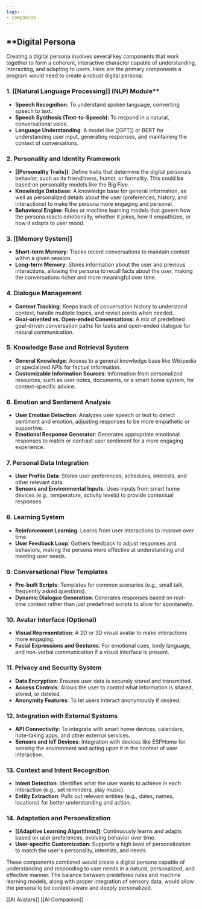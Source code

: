 ```yaml
---
tags:
- companion
---
```

## **Digital Persona

Creating a digital persona involves several key components that work together to form a coherent, interactive character capable of understanding, interacting, and adapting to users. Here are the primary components a program would need to create a robust digital persona:

### 1. [[Natural Language Processing]] (NLP) Module**

- **Speech Recognition**: To understand spoken language, converting speech to text.
- **Speech Synthesis (Text-to-Speech)**: To respond in a natural, conversational voice.
- **Language Understanding**: A model like [[GPT]] or BERT for understanding user input, generating responses, and maintaining the context of conversations.

### 2. **Personality and Identity Framework**

- **[[Personality Traits]]**: Define traits that determine the digital persona’s behavior, such as its friendliness, humor, or formality. This could be based on personality models like the Big Five.
- **Knowledge Database**: A knowledge base for general information, as well as personalized details about the user (preferences, history, and interactions) to make the persona more engaging and personal.
- **Behavioral Engine**: Rules or machine learning models that govern how the persona reacts emotionally, whether it jokes, how it empathizes, or how it adapts to user mood.

### 3. **[[Memory System]]**

- **Short-term Memory**: Tracks recent conversations to maintain context within a given session.
- **Long-term Memory**: Stores information about the user and previous interactions, allowing the persona to recall facts about the user, making the conversations richer and more meaningful over time.

### 4. **Dialogue Management**

- **Context Tracking**: Keeps track of conversation history to understand context, handle multiple topics, and revisit points when needed.
- **Goal-oriented vs. Open-ended Conversations**: A mix of predefined goal-driven conversation paths for tasks and open-ended dialogue for natural communication.

### 5. **Knowledge Base and Retrieval System**

- **General Knowledge**: Access to a general knowledge base like Wikipedia or specialized APIs for factual information.
- **Customizable Information Sources**: Information from personalized resources, such as user notes, documents, or a smart home system, for context-specific advice.

### 6. **Emotion and Sentiment Analysis**

- **User Emotion Detection**: Analyzes user speech or text to detect sentiment and emotion, adjusting responses to be more empathetic or supportive.
- **Emotional Response Generator**: Generates appropriate emotional responses to match or contrast user sentiment for a more engaging experience.

### 7. **Personal Data Integration**

- **User Profile Data**: Stores user preferences, schedules, interests, and other relevant data.
- **Sensors and Environmental Inputs**: Uses inputs from smart home devices (e.g., temperature, activity levels) to provide contextual responses.

### 8. **Learning System**

- **Reinforcement Learning**: Learns from user interactions to improve over time.
- **User Feedback Loop**: Gathers feedback to adjust responses and behaviors, making the persona more effective at understanding and meeting user needs.

### 9. **Conversational Flow Templates**

- **Pre-built Scripts**: Templates for common scenarios (e.g., small talk, frequently asked questions).
- **Dynamic Dialogue Generation**: Generates responses based on real-time context rather than just predefined scripts to allow for spontaneity.

### 10. **Avatar Interface (Optional)**

- **Visual Representation**: A 2D or 3D visual avatar to make interactions more engaging.
- **Facial Expressions and Gestures**: For emotional cues, body language, and non-verbal communication if a visual interface is present.

### 11. **Privacy and Security System**

- **Data Encryption**: Ensures user data is securely stored and transmitted.
- **Access Controls**: Allows the user to control what information is shared, stored, or deleted.
- **Anonymity Features**: To let users interact anonymously if desired.

### 12. **Integration with External Systems**

- **API Connectivity**: To integrate with smart home devices, calendars, note-taking apps, and other external services.
- **Sensors and IoT Devices**: Integration with devices like ESPHome for sensing the environment and acting upon it in the context of user interaction.

### 13. **Context and Intent Recognition**

- **Intent Detection**: Identifies what the user wants to achieve in each interaction (e.g., set reminders, play music).
- **Entity Extraction**: Pulls out relevant entities (e.g., dates, names, locations) for better understanding and action.

### 14. **Adaptation and Personalization**

- **[[Adaptive Learning Algorithms]]**: Continuously learns and adapts based on user preferences, evolving behavior over time.
- **User-specific Customization**: Supports a high level of personalization to match the user's personality, interests, and needs.

These components combined would create a digital persona capable of understanding and responding to user needs in a natural, personalized, and effective manner. The balance between predefined rules and machine learning models, along with proper integration of sensory data, would allow the persona to be context-aware and deeply personalized.

[[AI Avatars]]    [[AI Companion]]
